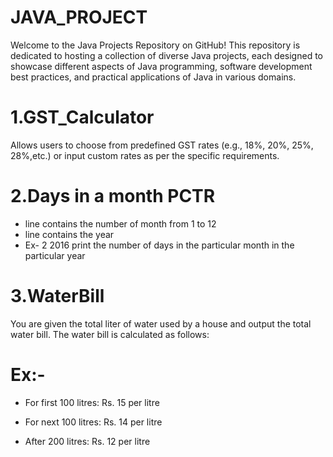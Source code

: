 # JAVA_PROJECT
 Welcome to the Java Projects Repository on GitHub! This repository is dedicated to hosting a collection of diverse Java projects, each designed to showcase different aspects of Java programming, software development best practices, and practical applications of Java in various domains.

# 1.GST_Calculator
 Allows users to choose from predefined GST rates (e.g., 18%, 20%, 25%, 28%,etc.) or input custom rates as per the specific requirements.
# 2.Days in a month PCTR
- line contains the number of month from 1 to 12 
- line contains the year
- Ex- 2
      2016
 print the number of days in the particular month in the particular year
# 3.WaterBill
You are given the total liter of water used by a house and output the total water bill. The water bill is calculated as follows:
# Ex:-
- For first 100 litres: Rs. 15 per litre

- For next 100 litres: Rs. 14 per litre

- After 200 litres: Rs. 12 per litre
